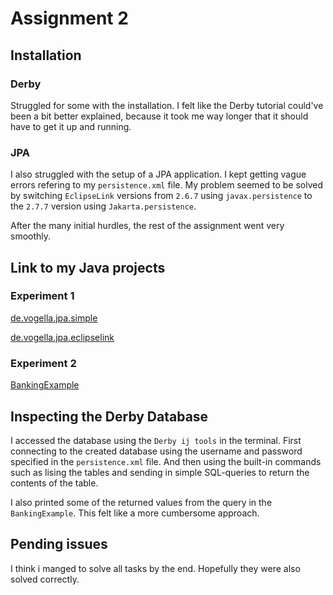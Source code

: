 # Assignment 2

## Installation

### Derby

Struggled for some with the installation. I felt like the Derby tutorial could've been a bit better explained, because it took me way longer that it should have to get it up and running. 

### JPA

I also struggled with the setup of a JPA application. I kept getting vague errors refering to my `persistence.xml` file. My problem seemed to be solved by switching `EclipseLink` versions from `2.6.7` using `javax.persistence` to the `2.7.7` version using `Jakarta.persistence`.

After the many initial hurdles, the rest of the assignment went very smoothly. 

## Link to my Java projects

### Experiment 1

[de.vogella.jpa.simple](https://github.com/KristianHaga/DAT250-Software-Technology-Experiment-Assignment-2/tree/master/de.vogella.jpa.simple)

[de.vogella.jpa.eclipselink](https://github.com/KristianHaga/DAT250-Software-Technology-Experiment-Assignment-2/tree/master/de.vogella.jpa.eclipselink)


### Experiment 2

[BankingExample](https://github.com/KristianHaga/DAT250-Software-Technology-Experiment-Assignment-2/tree/master/BankingExample)

## Inspecting the Derby Database

I accessed the database using the `Derby ij tools` in the terminal. First connecting to the created database using the username and password specified in the `persistence.xml` file. And then using the built-in commands such as lising the tables and sending in simple SQL-queries to return the contents of the table. 

I also printed some of the returned values from the query in the `BankingExample`. This felt like a more cumbersome approach. 

## Pending issues

I think i manged to solve all tasks by the end. Hopefully they were also solved correctly. 

